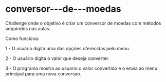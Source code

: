 # conversor---de---moedas
Challenge onde o objetivo é criar um conversor de moedas com métodos adquiridos nas aulas.

Como funciona:

1 - O usuário digita uma das opções oferecidas pelo menu.

2 - O usuário digita o valor que deseja converter.

3 - O programa mostra ao usuario o valor convertido e o envia ao menu principal para uma nova conversao.
